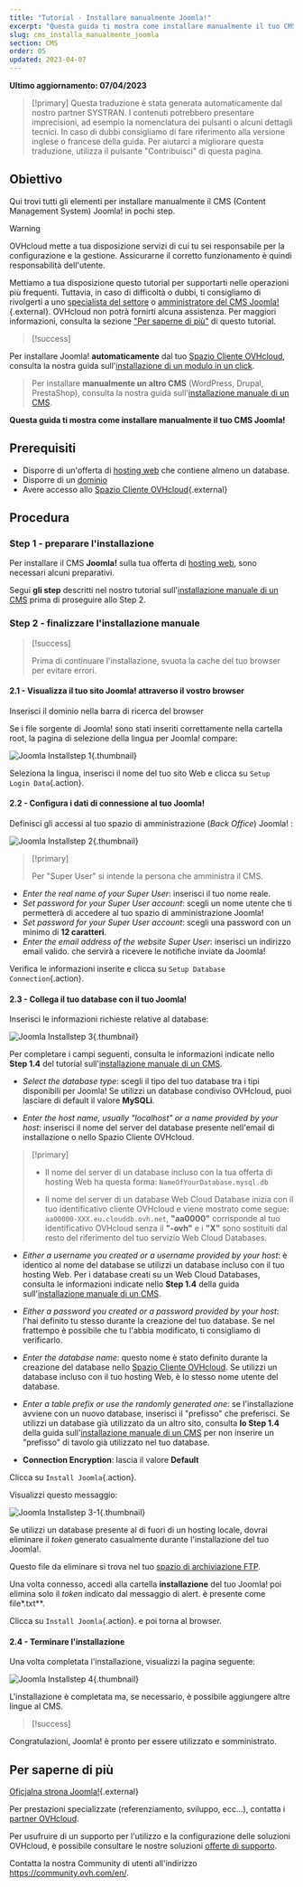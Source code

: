 ```yaml
---
title: "Tutorial - Installare manualmente Joomla!"
excerpt: "Questa guida ti mostra come installare manualmente il tuo CMS Joomla!"
slug: cms_installa_manualmente_joomla
section: CMS
order: 05
updated: 2023-04-07
---
```


**Ultimo aggiornamento: 07/04/2023**

> [!primary]
> Questa traduzione è stata generata automaticamente dal nostro partner SYSTRAN. I contenuti potrebbero presentare imprecisioni, ad esempio la nomenclatura dei pulsanti o alcuni dettagli tecnici. In caso di dubbi consigliamo di fare riferimento alla versione inglese o francese della guida. Per aiutarci a migliorare questa traduzione, utilizza il pulsante "Contribuisci" di questa pagina.
>
  
## Obiettivo

Qui trovi tutti gli elementi per installare manualmente il CMS (Content Management System) Joomla! in pochi step.

> [!warning]
>
> OVHcloud mette a tua disposizione servizi di cui tu sei responsabile per la configurazione e la gestione. Assicurarne il corretto funzionamento è quindi responsabilità dell'utente.
> 
> Mettiamo a tua disposizione questo tutorial per supportarti nelle operazioni più frequenti. Tuttavia, in caso di difficoltà o dubbi, ti consigliamo di rivolgerti a uno [specialista del settore](https://partner.ovhcloud.com/it/) o [amministratore del CMS Joomla!](https://www.joomla.org/){.external}. OVHcloud non potrà fornirti alcuna assistenza. Per maggiori informazioni, consulta la sezione ["Per saperne di più"](#go-further) di questo tutorial.
>

> [!success]
>
Per installare Joomla! **automaticamente** dal tuo [Spazio Cliente OVHcloud](https://www.ovh.com/auth/?action=gotomanager&from=https://www.ovh.it/&ovhSubsidiary=it), consulta la nostra guida sull'[installazione di un modulo in un click](https://docs.ovh.com/it/hosting/hosting_condiviso_guida_ai_moduli_degli_hosting_condivisi/).
>
> Per installare **manualmente un altro CMS** (WordPress, Drupal, PrestaShop), consulta la nostra guida sull'[installazione manuale di un CMS](https://docs.ovh.com/it/hosting/web_hosting_installa_manualmente_il_tuo_cms/).
>

**Questa guida ti mostra come installare manualmente il tuo CMS Joomla!**
  
## Prerequisiti

- Disporre di un'offerta di [hosting web](https://www.ovhcloud.com/it/web-hosting/) che contiene almeno un database.
- Disporre di un [dominio](https://www.ovhcloud.com/it/domains/)
- Avere accesso allo [Spazio Cliente OVHcloud](https://www.ovh.com/auth/?action=gotomanager&from=https://www.ovh.it/&ovhSubsidiary=it){.external}
  
## Procedura

### Step 1 - preparare l'installazione <a name="step1"></a>

Per installare il CMS **Joomla!** sulla tua offerta di [hosting web](https://www.ovhcloud.com/it/web-hosting/), sono necessari alcuni preparativi.

Segui **gli step** descritti nel nostro tutorial sull'[installazione manuale di un CMS](https://docs.ovh.com/it/hosting/web_hosting_installa_manualmente_il_tuo_cms/) prima di proseguire allo Step 2.

### Step 2 - finalizzare l'installazione manuale <a name="step2"></a>

> [!success]
>
> Prima di continuare l'installazione, svuota la cache del tuo browser per evitare errori.
>

#### 2.1 - Visualizza il tuo sito Joomla! attraverso il vostro browser

Inserisci il dominio nella barra di ricerca del browser

Se i file sorgente di Joomla! sono stati inseriti correttamente nella cartella root, la pagina di selezione della lingua per Joomla! compare:

![Joomla Installstep 1](images/Joomla-install-select-language-1.png){.thumbnail}

Seleziona la lingua, inserisci il nome del tuo sito Web e clicca su `Setup Login Data`{.action}.

#### 2.2 - Configura i dati di connessione al tuo Joomla!

Definisci gli accessi al tuo spazio di amministrazione (*Back Office*) Joomla! :

![Joomla Installstep 2](images/Joomla-install-define-admin-2.png){.thumbnail}

> [!primary]
>
> Per "Super User" si intende la persona che amministra il CMS.

- *Enter the real name of your Super User*: inserisci il tuo nome reale.
- *Set password for your Super User account*: scegli un nome utente che ti permetterà di accedere al tuo spazio di amministrazione Joomla!
- *Set password for your Super User account*: scegli una password con un minimo di **12 caratteri**.
- *Enter the email address of the website Super User*: inserisci un indirizzo email valido. che servirà a ricevere le notifiche inviate da Joomla!

Verifica le informazioni inserite e clicca su `Setup Database Connection`{.action}.

#### 2.3 - Collega il tuo database con il tuo Joomla!

Inserisci le informazioni richieste relative al database:

![Joomla Installstep 3](images/Joomla-install-db-connect-3.png){.thumbnail}

Per completare i campi seguenti, consulta le informazioni indicate nello **Step 1.4** del tutorial sull'[installazione manuale di un CMS](https://docs.ovh.com/it/hosting/web_hosting_installa_manualmente_il_tuo_cms/).

- *Select the database type*: scegli il tipo del tuo database tra i tipi disponibili per Joomla! Se utilizzi un database condiviso OVHcloud, puoi lasciare di default il valore **MySQLi**.

- *Enter the host name, usually "localhost" or a name provided by your host*: inserisci il nome del server del database presente nell'email di installazione o nello Spazio Cliente OVHcloud.

> [!primary]
> 
> - Il nome del server di un database incluso con la tua offerta di hosting Web ha questa forma: `NameOfYourDatabase.mysql.db` 
>
> - Il nome del server di un database Web Cloud Database inizia con il tuo identificativo cliente OVHcloud e viene mostrato come segue: `aa00000-XXX.eu.clouddb.ovh.net`, **"aa0000"** corrisponde al tuo identificativo OVHcloud senza il **"-ovh"** e i **"X"** sono sostituiti dal resto del riferimento del tuo servizio Web Cloud Databases.
>

- *Either a username you created or a username provided by your host*: è identico al nome del database se utilizzi un database incluso con il tuo hosting Web.
Per i database creati su un Web Cloud Databases, consulta le informazioni indicate nello **Step 1.4** della guida sull'[installazione manuale di un CMS](https://docs.ovh.com/it/hosting/web_hosting_installa_manualmente_il_tuo_cms/).

- *Either a password you created or a password provided by your host*: l'hai definito tu stesso durante la creazione del tuo database. Se nel frattempo è possibile che tu l'abbia modificato, ti consigliamo di verificarlo.

- *Enter the database name*: questo nome è stato definito durante la creazione del database nello [Spazio Cliente OVHcloud](https://www.ovh.com/auth/?action=gotomanager&from=https://www.ovh.it/&ovhSubsidiary=it). Se utilizzi un database incluso con il tuo hosting Web, è lo stesso nome utente del database.

- *Enter a table prefix or use the randomly generated one*: se l'installazione avviene con un nuovo database, inserisci il "prefisso" che preferisci. Se utilizzi un database già utilizzato da un altro sito, consulta **lo Step 1.4** della guida sull'[installazione manuale di un CMS](https://docs.ovh.com/it/hosting/web_hosting_installa_manualmente_il_tuo_cms/) per non inserire un "prefisso" di tavolo già utilizzato nel tuo database.

- **Connection Encryption**: lascia il valore **Default**

Clicca su `Install Joomla`{.action}.

Visualizzi questo messaggio:

![Joomla Installstep 3-1](images/Joomla-install-db-connect-3-1.png){.thumbnail}

Se utilizzi un database presente al di fuori di un hosting locale, dovrai eliminare il *token* generato casualmente durante l'installazione del tuo Joomla!.

Questo file da eliminare si trova nel tuo [spazio di archiviazione FTP](https://docs.ovh.com/it/hosting/accedere-spazio-storage-ftp-hosting-web/).

Una volta connesso, accedi alla cartella **installazione** del tuo Joomla! poi elimina solo il *token* indicato dal messaggio di alert. è presente come file*.txt**.

Clicca su `Install Joomla`{.action}. e poi torna al browser.

#### 2.4 - Terminare l'installazione

Una volta completata l'installazione, visualizzi la pagina seguente:

![Joomla Installstep 4](images/Joomla-install-ending-4.png){.thumbnail}

L'installazione è completata ma, se necessario, è possibile aggiungere altre lingue al CMS.

>[!success]
>
Congratulazioni, Joomla! è pronto per essere utilizzato e somministrato.
>
  
## Per saperne di più <a name="go-further"></a>

[Oficjalna strona Joomla!](https://joomla.org){.external}
 
Per prestazioni specializzate (referenziamento, sviluppo, ecc...), contatta i [partner OVHcloud](https://partner.ovhcloud.com/it/directory/).
 
Per usufruire di un supporto per l'utilizzo e la configurazione delle soluzioni OVHcloud, è possibile consultare le nostre soluzioni [offerte di supporto](https://www.ovhcloud.com/it/support-levels/).
 
Contatta la nostra Community di utenti all'indirizzo <https://community.ovh.com/en/>.